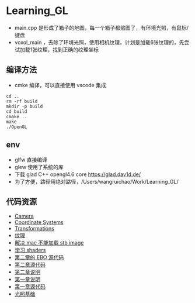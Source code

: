 # Learning_GL

- main.cpp 是形成了箱子的地图，每一个箱子都贴图了，有环境光照，有鼠标/键盘
- voxol_main ，去除了环境光照，使用相机纹理，计划是加载6张纹理的，先尝试加载1张纹理，找到正确的纹理坐标

## 编译方法

- cmke 编译，可以直接使用 vscode 集成

```shell
cd ..
rm -rf build
mkdir -p build
cd build
cmake ..
make
./OpenGL
```

## env

- glfw 直接编译
- glew 使用了系统的库
- 下载 glad C++ opengl4.6 core  https://glad.dav1d.de/
- 为了方便，路径用绝对路径，/Users/wangruichao/Work/Learning_GL/

## 代码资源

- [Camera](https://learnopengl-cn.github.io/01%20Getting%20started/09%20Camera/#_9)
- [Coordinate Systems](https://learnopengl-cn.github.io/01%20Getting%20started/08%20Coordinate%20Systems/)
- [Transformations](https://learnopengl-cn.github.io/01%20Getting%20started/06%20Textures/)
- [纹理](https://learnopengl-cn.github.io/01%20Getting%20started/06%20Textures/)
- [解决 mac 不能加载 stb image](https://github.com/Polytonic/Glitter/issues/70)
- [学习 shaders](https://learnopengl-cn.github.io/01%20Getting%20started/05%20Shaders/)
- [第二章的 EBO 源代码](https://learnopengl.com/code_viewer_gh.php?code=src/1.getting_started/2.2.hello_triangle_indexed/hello_triangle_indexed.cpp)
- [第二章源代码](https://learnopengl.com/code_viewer_gh.php?code=src/1.getting_started/2.1.hello_triangle/hello_triangle.cpp)
- [第二章说明](https://learnopengl-cn.github.io/01%20Getting%20started/04%20Hello%20Triangle/)
- [第一章说明](https://learnopengl-cn.github.io/01%20Getting%20started/03%20Hello%20Window/)
- [第一章源代码](https://learnopengl.com/code_viewer_gh.php?code=src/1.getting_started/1.2.hello_window_clear/hello_window_clear.cpp)
- [光照基础](https://learnopengl-cn.readthedocs.io/zh/latest/02%20Lighting/02%20Basic%20Lighting/)
